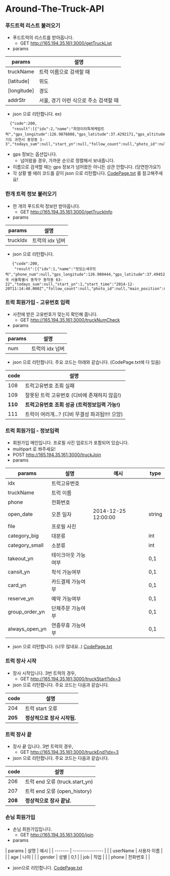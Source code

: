 Around-The-Truck-API
====================

### 푸드트럭 리스트 불러오기
* 푸드트럭의 리스트를 받아옵니다.
    * GET http://165.194.35.161:3000/getTruckList
* params 

| params    | 설명            |
| -------   | --------------- |
| truckName | 트럭 이름으로 검색할 때          |
| [latitude]  | 위도 |
| [longitude] | 경도    |
| addrStr   | 서울, 경기 이런 식으로 주소 검색할 때 |
* json 으로 리턴합니다. ex)

```
  {"code":200,
   "result":[{"idx":2,"name":"희정이의특제케밥트럭","gps_longitude":126.9876808,"gps_latitude":37.4292171,"gps_altitude":30.94,"gps_address":"경기도 과천시 중앙동 1-3","todays_sum":null,"start_yn":null,"follow_count":null,"photo_id":null,"takeout_yn":null,"main_position":null,"category_id":null}]}
```

* gps 정보는 옵션입니다.
    * 넘어왔을 경우, 가까운 순으로 정렬해서 보내줍니다.
* 이름으로 검색할 때는 gps 정보가 넘어왔든 아니든 상관 안합니다. (당연한가요?)
* 각 상황 별 에러 코드를 같이 json 으로 리턴합니다. [CodePage.txt](CodePage.txt) 를 참고해주세요!

### 한개 트럭 정보 불러오기
* 한 개의 푸드트럭 정보만 받아옵니다.
    * GET http://165.194.35.161:3000/getTruckInfo
* params 

| params    | 설명            |
| -------   | --------------- |
| truckIdx | 트럭의 idx 넘버 |
 * json 으로 리턴합니다.

```
   {"code":200,
    "result":[{"idx":1,"name":"맛있는새우트럭","phone_num":null,"gps_longitude":126.980444,"gps_latitude":37.494529,"gps_altitude":30.94,"gps_address":"한국 서울특별시 동작구 동작동 63-22","todays_sum":null,"start_yn":1,"start_time":"2014-12-20T11:14:40.000Z","follow_count":null,"photo_id":null,"main_position":null,"category_id":null,"category_small":null,"takeout_yn":null,"cansit_yn":null,"card_yn":null,"reserve_yn":null,"group_order_yn":null,"always_open_yn":null,"reg_date":null,"open_date":null}]}
```

### 트럭 회원가입 - 고유번호 입력
* 사전에 받은 고유번호가 맞는지 확인해 줍니다.
    * GET http://165.194.35.161:3000/truckNumCheck
* params 

| params    | 설명            |
| -------   | --------------- |
| num | 트럭의 idx 넘버 |

* json 으로 리턴합니다. 주요 코드는 아래와 같습니다. (CodePage.txt에 다 있음)

| code    | 설명            |
| -------   | --------------- |
| 108 | 트럭고유번호 조회 실패 |
| 109 | 잘못된 트럭 고유번호 (디비에 존재하지 않음!) |
| **110** | **트럭고유번호 조회 성공 (트럭정보입력 가능!)** |
| 111 | 트럭이 여러개...? (디비 무결성 파괴됨!!!! 으앙) |

### 트럭 회원가입 - 정보입력
* 회원가입 메인입니다. 프로필 사진 업로드가 포함되어 있습니다.
* multipart 로 쏴주세요!
 * POST http://165.194.35.161:3000/truckJoin
* params 

| params    | 설명            | 예시 | type |
| -------   | --------------- | -- | -- |
| idx | 트럭고유번호 |  |  |
| truckName | 트럭 이름 |  |  |
| phone | 전화번호 |  |  |
| open_date | 오픈 일자 | 2014-12-25 12:00:00 | string |
| file | 프로필 사진 |  |  |
| category_big | 대분류 |  | int |
| category_small | 소분류 |  | int |
| takeout_yn | 테이크아웃 가능여부 |  | 0,1 |
| cansit_yn | 착석 가능여부 |  | 0,1 |
| card_yn | 카드결제 가능여부 |  | 0,1 |
| reserve_yn | 예약 가능여부 |  | 0,1 |
| group_order_yn | 단체주문 가능여부 |  | 0,1 |
| always_open_yn | 연중무휴 가능여부 |  | 0,1 |

* json 으로 리턴합니다. (너무 많네요..) [CodePage.txt](CodePage.txt)

### 트럭 장사 시작
* 장사 시작입니다. 3번 트럭의 경우, 
  * GET http://165.194.35.161:3000/truckStart?idx=3
* json 으로 리턴합니다. 주요 코드는 다음과 같습니다. 

| code    | 설명            |
| -------   | --------------- |
| 204 | 트럭 start 오류 |
| **205** | **정상적으로 장사 시작됨.** |

### 트럭 장사 끝
* 장사 끝 입니다. 3번 트럭의 경우, 
  * GET http://165.194.35.161:3000/truckEnd?idx=3
* json 으로 리턴합니다. 주요 코드는 다음과 같습니다. 

| code    | 설명            |
| -------   | --------------- |
| 206 | 트럭 end 오류 (truck.start_yn) |
| 207 | 트럭 end 오류 (open_history) |
| **208** | **정상적으로 장사 끝남.** |

### 손님 회원가입
* 손님 회원가입입니다. 
  * GET http://165.194.35.161:3000/join
* params

| params    | 설명            | 예시 |
| -------   | --------------- | |
| userName | 사용자 이름 | |
| age | 나이 | |
| gender | 성별 | 0,1 |
| job | 직업 | |
| phone | 전화번호 | |

* json으로 리턴합니다. [CodePage.txt](CodePage.txt)